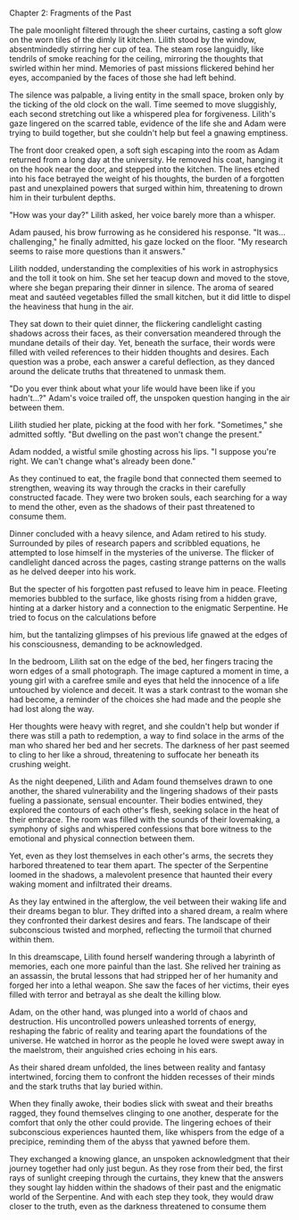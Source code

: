 Chapter 2: Fragments of the Past

The pale moonlight filtered through the sheer curtains, casting a soft glow on the worn tiles of the dimly lit kitchen. Lilith stood by the window, absentmindedly stirring her cup of tea. The steam rose languidly, like tendrils of smoke reaching for the ceiling, mirroring the thoughts that swirled within her mind. Memories of past missions flickered behind her eyes, accompanied by the faces of those she had left behind.

The silence was palpable, a living entity in the small space, broken only by the ticking of the old clock on the wall. Time seemed to move sluggishly, each second stretching out like a whispered plea for forgiveness. Lilith's gaze lingered on the scarred table, evidence of the life she and Adam were trying to build together, but she couldn't help but feel a gnawing emptiness.

The front door creaked open, a soft sigh escaping into the room as Adam returned from a long day at the university. He removed his coat, hanging it on the hook near the door, and stepped into the kitchen. The lines etched into his face betrayed the weight of his thoughts, the burden of a forgotten past and unexplained powers that surged within him, threatening to drown him in their turbulent depths.

"How was your day?" Lilith asked, her voice barely more than a whisper.

Adam paused, his brow furrowing as he considered his response. "It was... challenging," he finally admitted, his gaze locked on the floor. "My research seems to raise more questions than it answers."

Lilith nodded, understanding the complexities of his work in astrophysics and the toll it took on him. She set her teacup down and moved to the stove, where she began preparing their dinner in silence. The aroma of seared meat and sautéed vegetables filled the small kitchen, but it did little to dispel the heaviness that hung in the air.

They sat down to their quiet dinner, the flickering candlelight casting shadows across their faces, as their conversation meandered through the mundane details of their day. Yet, beneath the surface, their words were filled with veiled references to their hidden thoughts and desires. Each question was a probe, each answer a careful deflection, as they danced around the delicate truths that threatened to unmask them.

"Do you ever think about what your life would have been like if you hadn't...?" Adam's voice trailed off, the unspoken question hanging in the air between them.

Lilith studied her plate, picking at the food with her fork. "Sometimes," she admitted softly. "But dwelling on the past won't change the present."

Adam nodded, a wistful smile ghosting across his lips. "I suppose you're right. We can't change what's already been done."

As they continued to eat, the fragile bond that connected them seemed to strengthen, weaving its way through the cracks in their carefully constructed facade. They were two broken souls, each searching for a way to mend the other, even as the shadows of their past threatened to consume them.

Dinner concluded with a heavy silence, and Adam retired to his study. Surrounded by piles of research papers and scribbled equations, he attempted to lose himself in the mysteries of the universe. The flicker of candlelight danced across the pages, casting strange patterns on the walls as he delved deeper into his work.

But the specter of his forgotten past refused to leave him in peace. Fleeting memories bubbled to the surface, like ghosts rising from a hidden grave, hinting at a darker history and a connection to the enigmatic Serpentine. He tried to focus on the calculations before

him, but the tantalizing glimpses of his previous life gnawed at the edges of his consciousness, demanding to be acknowledged.

In the bedroom, Lilith sat on the edge of the bed, her fingers tracing the worn edges of a small photograph. The image captured a moment in time, a young girl with a carefree smile and eyes that held the innocence of a life untouched by violence and deceit. It was a stark contrast to the woman she had become, a reminder of the choices she had made and the people she had lost along the way.

Her thoughts were heavy with regret, and she couldn't help but wonder if there was still a path to redemption, a way to find solace in the arms of the man who shared her bed and her secrets. The darkness of her past seemed to cling to her like a shroud, threatening to suffocate her beneath its crushing weight.

As the night deepened, Lilith and Adam found themselves drawn to one another, the shared vulnerability and the lingering shadows of their pasts fueling a passionate, sensual encounter. Their bodies entwined, they explored the contours of each other's flesh, seeking solace in the heat of their embrace. The room was filled with the sounds of their lovemaking, a symphony of sighs and whispered confessions that bore witness to the emotional and physical connection between them.

Yet, even as they lost themselves in each other's arms, the secrets they harbored threatened to tear them apart. The specter of the Serpentine loomed in the shadows, a malevolent presence that haunted their every waking moment and infiltrated their dreams.

As they lay entwined in the afterglow, the veil between their waking life and their dreams began to blur. They drifted into a shared dream, a realm where they confronted their darkest desires and fears. The landscape of their subconscious twisted and morphed, reflecting the turmoil that churned within them.

In this dreamscape, Lilith found herself wandering through a labyrinth of memories, each one more painful than the last. She relived her training as an assassin, the brutal lessons that had stripped her of her humanity and forged her into a lethal weapon. She saw the faces of her victims, their eyes filled with terror and betrayal as she dealt the killing blow.

Adam, on the other hand, was plunged into a world of chaos and destruction. His uncontrolled powers unleashed torrents of energy, reshaping the fabric of reality and tearing apart the foundations of the universe. He watched in horror as the people he loved were swept away in the maelstrom, their anguished cries echoing in his ears.

As their shared dream unfolded, the lines between reality and fantasy intertwined, forcing them to confront the hidden recesses of their minds and the stark truths that lay buried within.

When they finally awoke, their bodies slick with sweat and their breaths ragged, they found themselves clinging to one another, desperate for the comfort that only the other could provide. The lingering echoes of their subconscious experiences haunted them, like whispers from the edge of a precipice, reminding them of the abyss that yawned before them.

They exchanged a knowing glance, an unspoken acknowledgment that their journey together had only just begun. As they rose from their bed, the first rays of sunlight creeping through the curtains, they knew that the answers they sought lay hidden within the shadows of their past and the enigmatic world of the Serpentine. And with each step they took, they would draw closer to the truth, even as the darkness threatened to consume them
